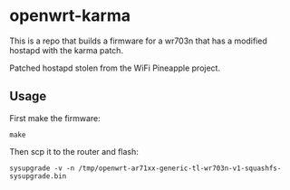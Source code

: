 openwrt-karma
=============

This is a repo that builds a firmware for a wr703n that has a modified hostapd
with the karma patch.

Patched hostapd stolen from the WiFi Pineapple project.

Usage
-----

First make the firmware:
```
make
```

Then scp it to the router and flash:
```
sysupgrade -v -n /tmp/openwrt-ar71xx-generic-tl-wr703n-v1-squashfs-sysupgrade.bin
```
